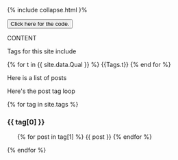 
{% include collapse.html }%

<button class="collapsible" id="yaml">Click here for the code.</button>

<div class="content" id="yamldata" markdown="1">
  CONTENT
</div>



Tags for this site include 

{% for t in {{ site.data.Qual }} %}
{{Tags.t}}
{% end for %}

Here is a list of posts


Here's the post tag loop

{% for tag in site.tags %}
  <h3>{{ tag[0] }}</h3>
  <ul>
    {% for post in tag[1] %} 
  {{ post }}
    {% endfor %}
  </ul>
{% endfor %}

